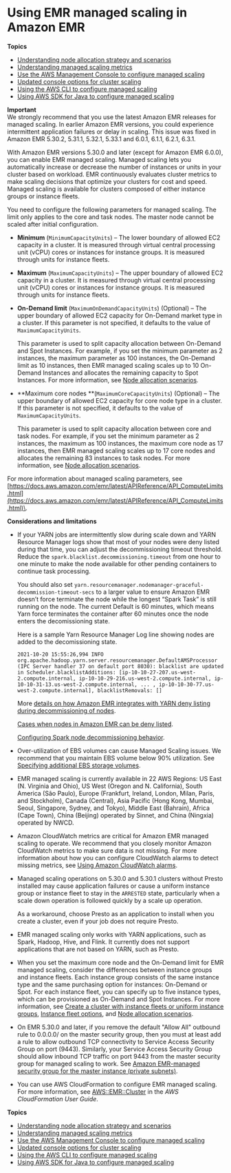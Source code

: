 # Using EMR managed scaling in Amazon EMR<a name="emr-managed-scaling"></a>

**Topics**
+ [Understanding node allocation strategy and scenarios](managed-scaling-allocation-strategy.md)
+ [Understanding managed scaling metrics](managed-scaling-metrics.md)
+ [Use the AWS Management Console to configure managed scaling](managed-scaling-console.md)
+ [Updated console options for cluster scaling](managed-scaling-console-updates.md)
+ [Using the AWS CLI to configure managed scaling](managed-scaling-cli.md)
+ [Using AWS SDK for Java to configure managed scaling](managed-scaling-sdk.md)

**Important**  
We strongly recommend that you use the latest Amazon EMR releases for managed scaling\. In earlier Amazon EMR versions, you could experience intermittent application failures or delay in scaling\. This issue was fixed in Amazon EMR 5\.30\.2, 5\.31\.1, 5\.32\.1, 5\.33\.1 and 6\.0\.1, 6\.1\.1, 6\.2\.1, 6\.3\.1\.

With Amazon EMR versions 5\.30\.0 and later \(except for Amazon EMR 6\.0\.0\), you can enable EMR managed scaling\. Managed scaling lets you automatically increase or decrease the number of instances or units in your cluster based on workload\. EMR continuously evaluates cluster metrics to make scaling decisions that optimize your clusters for cost and speed\. Managed scaling is available for clusters composed of either instance groups or instance fleets\.

You need to configure the following parameters for managed scaling\. The limit only applies to the core and task nodes\. The master node cannot be scaled after initial configuration\.
+ **Minimum** \(`MinimumCapacityUnits`\) – The lower boundary of allowed EC2 capacity in a cluster\. It is measured through virtual central processing unit \(vCPU\) cores or instances for instance groups\. It is measured through units for instance fleets\. 
+ **Maximum** \(`MaximumCapacityUnits`\) – The upper boundary of allowed EC2 capacity in a cluster\. It is measured through virtual central processing unit \(vCPU\) cores or instances for instance groups\. It is measured through units for instance fleets\. 
+ **On\-Demand limit** \(`MaximumOnDemandCapacityUnits`\) \(Optional\) – The upper boundary of allowed EC2 capacity for On\-Demand market type in a cluster\. If this parameter is not specified, it defaults to the value of `MaximumCapacityUnits`\. 

  This parameter is used to split capacity allocation between On\-Demand and Spot Instances\. For example, if you set the minimum parameter as 2 instances, the maximum parameter as 100 instances, the On\-Demand limit as 10 instances, then EMR managed scaling scales up to 10 On\-Demand Instances and allocates the remaining capacity to Spot Instances\. For more information, see [Node allocation scenarios](managed-scaling-allocation-strategy.md#node-allocation-scenarios)\.
+ **Maximum core nodes **\(`MaximumCoreCapacityUnits`\) \(Optional\) – The upper boundary of allowed EC2 capacity for core node type in a cluster\. If this parameter is not specified, it defaults to the value of `MaximumCapacityUnits`\. 

  This parameter is used to split capacity allocation between core and task nodes\. For example, if you set the minimum parameter as 2 instances, the maximum as 100 instances, the maximum core node as 17 instances, then EMR managed scaling scales up to 17 core nodes and allocates the remaining 83 instances to task nodes\. For more information, see [Node allocation scenarios](managed-scaling-allocation-strategy.md#node-allocation-scenarios)\. 

For more information about managed scaling parameters, see [https://docs.aws.amazon.com/emr/latest/APIReference/API_ComputeLimits.html](https://docs.aws.amazon.com/emr/latest/APIReference/API_ComputeLimits.html)\.

**Considerations and limitations**
+ If your YARN jobs are intermittently slow during scale down and YARN Resource Manager logs show that most of your nodes were deny listed during that time, you can adjust the decommissioning timeout threshold\. Reduce the `spark.blacklist.decommissioning.timeout` from one hour to one minute to make the node available for other pending containers to continue task processing\.

  You should also set `yarn.resourcemanager.nodemanager-graceful-decommission-timeout-secs` to a larger value to ensure Amazon EMR doesn’t force terminate the node while the longest “Spark Task” is still running on the node\. The current Default is 60 minutes, which means Yarn force terminates the container after 60 minutes once the node enters the decomissioning state\.

  Here is a sample Yarn Resource Manager Log line showing nodes are added to the decomissioning state\.

  ```
  2021-10-20 15:55:26,994 INFO org.apache.hadoop.yarn.server.resourcemanager.DefaultAMSProcessor (IPC Server handler 37 on default port 8030): blacklist are updated in Scheduler.blacklistAdditions: [ip-10-10-27-207.us-west-2.compute.internal, ip-10-10-29-216.us-west-2.compute.internal, ip-10-10-31-13.us-west-2.compute.internal, ... , ip-10-10-30-77.us-west-2.compute.internal], blacklistRemovals: []
  ```

  More [details on how Amazon EMR integrates with YARN deny listing during decommissioning of nodes](https://aws.amazon.com/blogs/big-data/spark-enhancements-for-elasticity-and-resiliency-on-amazon-emr/)\.

  [Cases when nodes in Amazon EMR can be deny listed](https://docs.aws.amazon.com/emr/latest/ManagementGuide/emr-troubleshoot-error-resource-3.html)\.

  [Configuring Spark node decommissioning behavior](https://docs.aws.amazon.com/emr/latest/ReleaseGuide/emr-spark-configure.html#spark-decommissioning)\.
+ Over\-utilization of EBS volumes can cause Managed Scaling issues\. We recommend that you maintain EBS volume below 90% utilization\. See [Specifying additional EBS storage volumes](https://docs.aws.amazon.com/emr/latest/ManagementGuide/emr-plan-storage.html)\.
+ EMR managed scaling is currently available in 22 AWS Regions: US East \(N\. Virginia and Ohio\), US West \(Oregon and N\. California\), South America \(São Paulo\), Europe \(Frankfurt, Ireland, London, Milan, Paris, and Stockholm\), Canada \(Central\), Asia Pacific \(Hong Kong, Mumbai, Seoul, Singapore, Sydney, and Tokyo\), Middle East \(Bahrain\), Africa \(Cape Town\), China \(Beijing\) operated by Sinnet, and China \(Ningxia\) operated by NWCD\.
+ Amazon CloudWatch metrics are critical for Amazon EMR managed scaling to operate\. We recommend that you closely monitor Amazon CloudWatch metrics to make sure data is not missing\. For more information about how you can configure CloudWatch alarms to detect missing metrics, see [Using Amazon CloudWatch alarms](https://docs.aws.amazon.com/AmazonCloudWatch/latest/monitoring/AlarmThatSendsEmail.html)\. 
+ Managed scaling operations on 5\.30\.0 and 5\.30\.1 clusters without Presto installed may cause application failures or cause a uniform instance group or instance fleet to stay in the `ARRESTED` state, particularly when a scale down operation is followed quickly by a scale up operation\.

  As a workaround, choose Presto as an application to install when you create a cluster, even if your job does not require Presto\.
+ EMR managed scaling only works with YARN applications, such as Spark, Hadoop, Hive, and Flink\. It currently does not support applications that are not based on YARN, such as Presto\.
+ When you set the maximum core node and the On\-Demand limit for EMR managed scaling, consider the differences between instance groups and instance fleets\. Each instance group consists of the same instance type and the same purchasing option for instances: On\-Demand or Spot\. For each instance fleet, you can specify up to five instance types, which can be provisioned as On\-Demand and Spot Instances\. For more information, see [Create a cluster with instance fleets or uniform instance groups](https://docs.aws.amazon.com/emr/latest/ManagementGuide/emr-instance-group-configuration.html), [Instance fleet options](https://docs.aws.amazon.com/emr/latest/ManagementGuide/emr-instance-fleet.html#emr-instance-fleet-options), and [Node allocation scenarios](managed-scaling-allocation-strategy.md#node-allocation-scenarios)\.
+ On EMR 5\.30\.0 and later, if you remove the default "Allow All" outbound rule to 0\.0\.0\.0/ on the master security group, then you must at least add a rule to allow outbound TCP connectivity to Service Access Security Group on port \(9443\)\. Similarly, your Service Access Security Group should allow inbound TCP traffic on port 9443 from the master security group for managed scaling to work\. See [Amazon EMR\-managed security group for the master instance \(private subnets\)](https://docs.aws.amazon.com/emr/latest/ManagementGuide/emr-man-sec-groups.html#emr-sg-elasticmapreduce-master-private)\.
+ You can use AWS CloudFormation to configure EMR managed scaling\. For more information, see [AWS::EMR::Cluster](https://docs.aws.amazon.com/AWSCloudFormation/latest/UserGuide/aws-resource-elasticmapreduce-cluster.html) in the *AWS CloudFormation User Guide*\.

**Topics**
+ [Understanding node allocation strategy and scenarios](managed-scaling-allocation-strategy.md)
+ [Understanding managed scaling metrics](managed-scaling-metrics.md)
+ [Use the AWS Management Console to configure managed scaling](managed-scaling-console.md)
+ [Updated console options for cluster scaling](managed-scaling-console-updates.md)
+ [Using the AWS CLI to configure managed scaling](managed-scaling-cli.md)
+ [Using AWS SDK for Java to configure managed scaling](managed-scaling-sdk.md)
